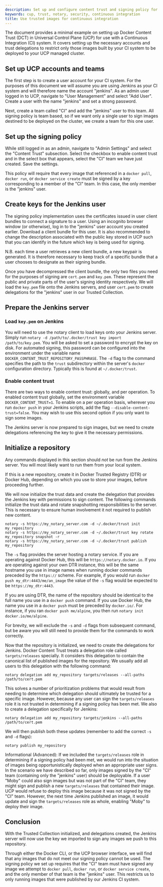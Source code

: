 ```yaml
---
description: Set up and configure content trust and signing policy for use with a continuous integration system
keywords: cup, trust, notary, security, continuous integration
title: Use trusted images for continuous integration
---
```


The document provides a minimal example on setting up Docker Content Trust (DCT) in
Universal Control Plane (UCP) for use with a Continuous Integration (CI) system. It
covers setting up the necessary accounts and trust delegations to restrict only those
images built by your CI system to be deployed to your UCP managed cluster.

## Set up UCP accounts and teams

The first step is to create a user account for your CI system. For the purposes of
this document we will assume you are using Jenkins as your CI system and will therefore
name the account "jenkins". As an admin user logged in to UCP, navigate to "User Management"
and select "Add User". Create a user with the name "jenkins" and set a strong password.

Next, create a team called "CI" and add the "jenkins" user to this team. All signing
policy is team based, so if we want only a single user to sign images
destined to be deployed on the cluster, we create a team for this one user.

## Set up the signing policy

While still logged in as an admin, navigate to "Admin Settings" and select the "Content Trust"
subsection. Select the checkbox to enable content trust and in the select box that appears,
select the "CI" team we have just created. Save the settings.

This policy will require that every image that referenced in a `docker pull`, `docker run`,
or `docker service create` must be signed by a key corresponding to a member of the "CI" team.
In this case, the only member is the "jenkins" user.

## Create keys for the Jenkins user

The signing policy implementation uses the certificates issued in user client bundles
to connect a signature to a user. Using an incognito browser window (or otherwise),
log in to the "jenkins" user account you created earlier. Download a client bundle for
this user. It is also recommended to change the description associated with the public
key stored in UCP such that you can identify in the future which key is being used for
signing.

N.B. each time a user retrieves a new client bundle, a new keypair is generated. It is therefore
necessary to keep track of a specific bundle that a user chooses to designate as their signing bundle.

Once you have decompressed the client bundle, the only two files you need for the purposes
of signing are `cert.pem` and `key.pem`. These represent the public and private parts of
the user's signing identity respectively. We will load the `key.pem` file onto the Jenkins
servers, and user `cert.pem` to create delegations for the "jenkins" user in our
Trusted Collection.

## Prepare the Jenkins server

### Load `key.pem` on Jenkins

You will need to use the notary client to load keys onto your Jenkins server. Simply run
`notary -d /path/to/.docker/trust key import /path/to/key.pem`. You will be asked to set
a password to encrypt the key on disk. For automated signing, this password can be configured
into the environment under the variable name `DOCKER_CONTENT_TRUST_REPOSITORY_PASSPHRASE`. The `-d`
flag to the command specifies the path to the `trust` subdirectory within the server's `docker`
configuration directory. Typically this is found at `~/.docker/trust`.

### Enable content trust

There are two ways to enable content trust: globally, and per operation. To enabled content
trust globally, set the environment variable `DOCKER_CONTENT_TRUST=1`. To enable on a per
operation basis, wherever you run `docker push` in your Jenkins scripts, add the flag
`--disable-content-trust=false`. You may wish to use this second option if you only want
to sign some images.

The Jenkins server is now prepared to sign images, but we need to create delegations referencing
the key to give it the necessary permissions.

## Initialize a repository

Any commands displayed in this section should _not_ be run from the Jenkins server. You
will most likely want to run them from your local system.

If this is a new repository, create it in Docker Trusted Registry (DTR) or Docker Hub,
depending on which you use to store your images, before proceeding further.

We will now initialize the trust data and create the delegation that provides the Jenkins
key with permissions to sign content. The following commands initialize the trust data and
rotate snapshotting responsibilities to the server. This is necessary to ensure human involvement
it not required to publish new content.

```
notary -s https://my_notary_server.com -d ~/.docker/trust init my_repository
notary -s https://my_notary_server.com -d ~/.docker/trust key rotate my_repository snapshot -r
notary -s https://my_notary_server.com -d ~/.docker/trust publish my_repository
```

The `-s` flag provides the server hosting a notary service. If you are operating against
Docker Hub, this will be `https://notary.docker.io`. If you are operating against your own DTR
instance, this will be the same hostname you use in image names when running docker commands preceded
by the `https://` scheme. For example, if you would run `docker push my_dtr:4443/me/an_image` the value
of the `-s` flag would be expected to be `https://my_dtr:4443`.

If you are using DTR, the name of the repository should be identical to the full name you use
in a `docker push` command. If you use Docker Hub, the name you use in a `docker push`
must be preceded by `docker.io/`. For instance, if you ran `docker push me/alpine`, you then
run `notary init docker.io/me/alpine`.

For brevity, we will exclude the `-s` and `-d` flags from subsequent command, but be aware you
will still need to provide them for the commands to work correctly.

Now that the repository is initialized, we need to create the delegations for Jenkins. Docker
Content Trust treats a delegation role called `targets/releases` specially. It considers this
delegation to contain the canonical list of published images for the repository. We usually
add all users to this delegation with the following command:

```
notary delegation add my_repository targets/releases --all-paths /path/to/cert.pem
```

This solves a number of prioritization problems that would result from needing to determine
which delegation should ultimately be trusted for a specific image. However, because
any user can sign the `targets/releases` role it is not trusted
in determining if a signing policy has been met. We also to create a
delegation specifically for Jenkins:

```
notary delegation add my_repository targets/jenkins --all-paths /path/to/cert.pem
```

We will then publish both these updates (remember to add the correct `-s` and `-d` flags):

```
notary publish my_repository
```

Informational (Advanced): If we included the `targets/releases` role in determining if a signing policy
had been met, we would run into the situation of images being opportunistically deployed when
an appropriate user signs. In the scenario we have described so far, only images signed by
the "CI" team (containing only the "jenkins" user) should be deployable. If a user "Moby" could
also sign images but was not part of the "CI" team, they might sign and publish a new `targets/releases`
that contained their image. UCP would refuse to deploy this image because it was not signed
by the "CI" team. However, the next time Jenkins published an image, it would update and sign
the `targets/releases` role as whole, enabling "Moby" to deploy their image.

## Conclusion

With the Trusted Collection initialized, and delegations created, the Jenkins server will
now use the key we imported to sign any images we push to this repository.

Through either the Docker CLI, or the UCP browser interface, we will find that any images
that do not meet our signing policy cannot be used. The signing policy we set up requires
that the "CI" team must have signed any image we attempt to `docker pull`, `docker run`,
or `docker service create`, and the only member of that team is the "jenkins" user. This
restricts us to only running images that were published by our Jenkins CI system.
